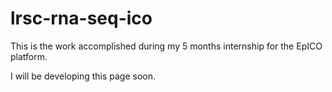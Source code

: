 # lrsc-rna-seq-ico

This is the work accomplished during my 5 months internship for the EpICO platform. 

I will be developing this page soon. 
